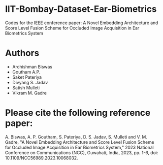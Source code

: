 # IIT-Bombay-Dataset-Ear-Biometrics
Codes for the IEEE conference paper: A Novel Embedding Architecture and Score Level Fusion Scheme for Occluded Image Acquisition in Ear Biometrics System


# Authors

* Archishman Biswas
* Goutham A.P.
* Saket Pateriya
* Divyang S. Jadav
* Satish Mulleti
* Vikram M. Gadre

# Please cite the following reference paper:

A. Biswas, A. P. Goutham, S. Pateriya, D. S. Jadav, S. Mulleti and V. M. Gadre, "A Novel Embedding Architecture and Score Level Fusion Scheme for Occluded Image Acquisition in Ear Biometrics System," 2023 National Conference on Communications (NCC), Guwahati, India, 2023, pp. 1-6, doi: 10.1109/NCC56989.2023.10068032.


